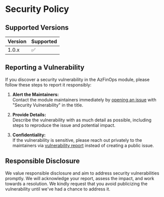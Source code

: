 # Security Policy

## Supported Versions

| Version | Supported          |
| ------- | ------------------ |
| 1.0.x   | :white_check_mark: |

## Reporting a Vulnerability

If you discover a security vulnerability in the AzFinOps module, please follow these steps to report it responsibly:

1. **Alert the Maintainers:**  
    Contact the module maintainers immediately by [opening an issue](https://github.com/AzFinOps/AzFinOps/issues) with "Security Vulnerability" in the title.

2. **Provide Details:**  
    Describe the vulnerability with as much detail as possible, including steps to reproduce the issue and potential impact.

3. **Confidentiality:**  
    If the vulnerability is sensitive, please reach out privately to the maintainers via [vulnerability report](https://github.com/AzFinOps/AzFinOps/security/advisories/new) instead of creating a public issue.

## Responsible Disclosure

We value responsible disclosure and aim to address security vulnerabilities promptly. We will acknowledge your report, assess the impact, and work towards a resolution. We kindly request that you avoid publicizing the vulnerability until we've had a chance to address it.
